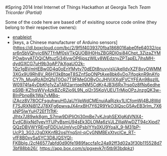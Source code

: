 #Spring 2014 Intel Internet of Things Hackathon at Georgia Tech
*Team Tricorder (Partial)*

Some of the code here are based off of exisiting source code online (they belong to their respective owners):

+ [enableiot](www.github.com/enableiot/iotkit-samples)
+ [keys, a Chinese manufacturer of Arduino sensors](https://dl.boxcloud.com/bc/2/9f5f4039370fba1868016abe0fe64032/oxsr6n5bVQhyic6N7TfrMf0sVTkQUOBIH0HsZBGRDI0si84Chpt_3ZjzaZYMPOwbyyATOQjCMtuz5i34lvwOP6jpszWlLv8WEdznyZPTapEL7jhsMH-dydGXCG7uH9b3oAP7jkXgaUO2k-1Qz1gBVmHEBw0D4q0oEnYMytv70dEDt8nuvvjsVJkeIIdvXZF8xyOWMM3XGx9U9Rh8V_R6H13kBtqeT8SZnfSpONPtAxe8bk6vDo7ifpgknR9nAYoCY7h_MugRzADtQfqT0Oq7T9FMeGOByOcJHIVjXXglFVCYFEAn98qzlILW0974fa4vDbKfg1vZaTAR2arrtqelNM5CdKr4JB3i6Rx7rsp0z8fNs6edhepS9B-KZfrqWVy4zkBZcRZio9L9N_oI2r35KqVUEUTrMjoOPzJnzgQK3w-BInPbnpBk1Wa7vMBq-iZAcz8V78OCFsguhwuH0JaUYilpWdCMEnuiAaRjzkv1LICfomWj4BJ8WdF7SJRXNiB1ZJ78XFg6pwvaJX4nxBH7Y62R9YkO3IQscG5AvEB3rlm_7X6sNP5lwYuH72EfTtTtK-Jlhtx7J89wk8gm_S7mw9DiPIiOtj30mBe7vKJrqhSEXlgKdVNX4-EvdC8jixNd1yevYFUPvBsmU94sEk3DLOMa6zVJLZIIlaWwDZT94cXipd7QQzDBVWYRErgFDDUxUmVyc0PsbIYYs0XU9YoaX_9-M31bP-UcP3_3G2J2gDXKnfB2osIYnqSnI-pCyGNMBExXtycICe_RT-vfF8B0xySaSYC3D8JQSYQl-FKBbIg,/2cf46577abfd0d90fe1989faccfa1c24a92ff3d02a3f30b115528d73bf88bb26/, https://app.box.com/s/pgxevk7rj5tb9l3bdpkz)

